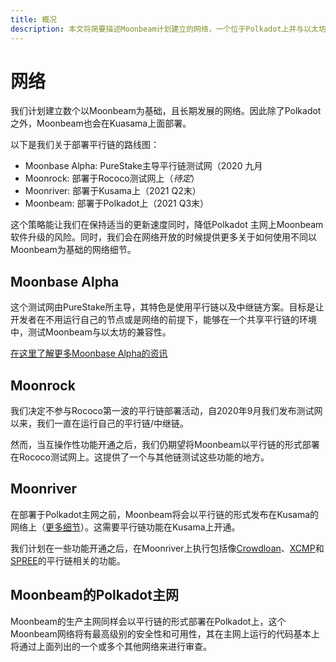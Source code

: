 ```yaml
---
title: 概况
description: 本文将简要描述Moonbeam计划建立的网络，一个位于Polkadot上并与以太坊兼容的智能合约平行链。
---
```


# 网络

我们计划建立数个以Moonbeam为基础，且长期发展的网络。因此除了Polkadot之外，Moonbeam也会在Kuasama上面部署。

以下是我们关于部署平行链的路线图：

 - Moonbase Alpha: PureStake主导平行链测试网（2020 九月
 - Moonrock: 部署于Rococo测试网上（_待定_）
 - Moonriver: 部署于Kusama上（2021 Q2末）
 - Moonbeam: 部署于Polkadot上（2021 Q3末）

这个策略能让我们在保持适当的更新速度同时，降低Polkadot 主网上Moonbeam软件升级的风险。同时，我们会在网络开放的时候提供更多关于如何使用不同以Moonbeam为基础的网络细节。

## Moonbase Alpha

这个测试网由PureStake所主导，其特色是使用平行链以及中继链方案。目标是让开发者在不用运行自己的节点或是网络的前提下，能够在一个共享平行链的环境中，测试Moonbeam与以太坊的兼容性。

[在这里了解更多Moonbase Alpha的资讯](/networks/testnet/)

## Moonrock  

我们决定不参与Rococo第一波的平行链部署活动，自2020年9月我们发布测试网以来，我们一直在运行自己的平行链/中继链。

然而，当互操作性功能开通之后，我们仍期望将Moonbeam以平行链的形式部署在Rococo测试网上。这提供了一个与其他链测试这些功能的地方。

## Moonriver

在部署于Polkadot主网之前，Moonbeam将会以平行链的形式发布在Kusama的网络上（[更多细节](https://www.purestake.com/news/moonbeam-on-kusama/)）。这需要平行链功能在Kusama上开通。

我们计划在一些功能开通之后，在Moonriver上执行包括像[Crowdloan](https://wiki.polkadot.network/docs/en/learn-crowdloans)、[XCMP](https://wiki.polkadot.network/docs/en/learn-crosschain)和[SPREE](https://wiki.polkadot.network/docs/en/learn-crosschain)的平行链相关的功能。

## Moonbeam的Polkadot主网

Moonbeam的生产主网同样会以平行链的形式部署在Polkadot上，这个Moonbeam网络将有最高级别的安全性和可用性，其在主网上运行的代码基本上将通过上面列出的一个或多个其他网络来进行审查。
